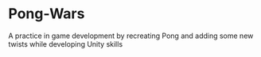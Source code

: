 # Pong-Wars
A practice in game development by recreating Pong and adding some new twists while developing Unity skills 
